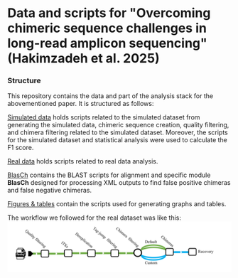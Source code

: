 # Data and scripts for "Overcoming chimeric sequence challenges in long-read amplicon sequencing" (Hakimzadeh et al. 2025)

### Structure
This repository contains the data and part of the analysis stack for the abovementioned paper. It is structured as follows:

[Simulated data](https://github.com/alihkz94/long-chimeric-reads-project/tree/main/Simulated%20data) holds scripts related to the simulated dataset from generating the simulated data, chimeric sequence creation, quality filtering, and chimera filtering related to the simulated dataset. Moreover, the scripts for the simulated dataset and statistical analysis were used to calculate the F1 score.

[Real data](https://github.com/alihkz94/long-chimeric-reads-project/tree/main/Real%20data) holds scripts related to real data analysis.

[BlasCh](https://github.com/alihkz94/long-chimeric-reads-project/tree/main/BlasCh) contains the BLAST scripts for alignment and specific module **BlasCh** designed for processing XML outputs to find false positive chimeras and false negative chimeras.

[Figures & tables](https://github.com/alihkz94/long-chimeric-reads-project/tree/main/Figures%20%26%20tables) contain the scripts used for generating graphs and tables.

 

The workflow we followed for the real dataset was like this:
![workflow for real dataset](workflow.jpg)
